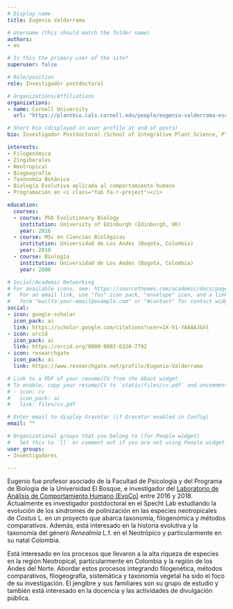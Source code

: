 ```yaml
---
# Display name
title: Eugenio Valderrama

# Username (this should match the folder name)
authors:
- ev

# Is this the primary user of the site?
superuser: false

# Role/position
role: Investigador postdoctoral

# Organizations/Affiliations
organizations:
- name: Cornell University
  url: "https://plantbio.cals.cornell.edu/people/eugenio-valderrama-escallon/"

# Short bio (displayed in user profile at end of posts)
bio: Investigador Postdoctoral (School of Integrative Plant Science, Plant Biology Section, University of Cornell, Ithaca, EEUU).

interests:
- Filogenómica
- Zingiberales
- Neotropical
- Biogeografía
- Taxonomía Botánica
- Biología Evolutiva aplicada al comportamiento humano
- Programación en <i class="fab fa-r-project"></i>

education:
  courses:
  - course: PhD Evolutionary Biology
    institution: University of Edinburgh (Edinburgh, UK)
    year: 2016
  - course: MSc en Ciencias Biológicas
    institution: Universidad de Los Andes (Bogota, Colombia)
    year: 2010
  - course: Biología
    institution: Universidad de Los Andes (Bogota, Colombia)
    year: 2008

# Social/Academic Networking
# For available icons, see: https://sourcethemes.com/academic/docs/page-builder/#icons
#   For an email link, use "fas" icon pack, "envelope" icon, and a link in the
#   form "mailto:your-email@example.com" or "#contact" for contact widget.
social:
- icon: google-scholar
  icon_pack: ai
  link: https://scholar.google.com/citations?user=1X-h1-YAAAAJ&hl
- icon: orcid
  icon_pack: ai
  link: https://orcid.org/0000-0002-6320-7792
- icon: researchgate
  icon_pack: ai
  link: https://www.researchgate.net/profile/Eugenio-Valderrama

# Link to a PDF of your resume/CV from the About widget.
# To enable, copy your resume/CV to `static/files/cv.pdf` and uncomment the lines below.
# - icon: cv
#   icon_pack: ai
#   link: files/cv.pdf

# Enter email to display Gravatar (if Gravatar enabled in Config)
email: ""

# Organizational groups that you belong to (for People widget)
#   Set this to `[]` or comment out if you are not using People widget.
user_groups:
- Investigadores

---
```


Eugenio fue profesor asociado de la Facultad de Psicología y del Programa de Biología de la Universidad El Bosque, e investigador del [Laboratorio de Análisis de Comportamiento Humano (EvoCo)](https://sites.google.com/unbosque.edu.co/EvoCo-es) entre 2016 y 2018. Actualmente es investigador postdoctoral en el Specht Lab estudiando la evolución de los síndromes de polinización en las especies neotropicales de *Costus* L. en un proyecto que abarca taxonomía, filogenómica y métodos comparativos. Además, está interesado en la historia evolutiva y la taxonomía del género *Renealmia* L.f. en el Neotrópico y particularmente en su natal Colombia.

Está interesado en los procesos que llevaron a la alta riqueza de especies en la región Neotropical, particularmente en Colombia y la región de los Andes del Norte. Abordar estos procesos integrando filogenética, métodos comparativos, filogeografía, sistemática y taxonomía vegetal ha sido el foco de su investigación. El jengibre y sus familiares son su grupo de estudio y también está interesado en la docencia y las actividades de divulgación pública.
